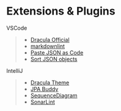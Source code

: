 # Extensions & Plugins

VSCode

> - [Dracula Official](https://marketplace.visualstudio.com/items?itemName=dracula-theme.theme-dracula)
> - [markdownlint](https://marketplace.visualstudio.com/items?itemName=DavidAnson.vscode-markdownlint)
> - [Paste JSON as Code](https://marketplace.visualstudio.com/items?itemName=quicktype.quicktype)
> - [Sort JSON objects](https://marketplace.visualstudio.com/items?itemName=richie5um2.vscode-sort-json)

IntelliJ

> - [Dracula Theme](https://plugins.jetbrains.com/plugin/12275-dracula-theme)
> - [JPA Buddy](https://plugins.jetbrains.com/plugin/15075-jpa-buddy)
> - [SequenceDiagram](https://plugins.jetbrains.com/plugin/8286-sequencediagram)
> - [SonarLint](https://plugins.jetbrains.com/plugin/7973-sonarlint)